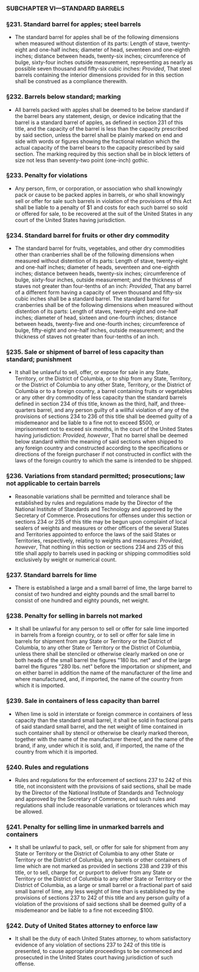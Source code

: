 ### SUBCHAPTER VI—STANDARD BARRELS

### §231. Standard barrel for apples; steel barrels
* The standard barrel for apples shall be of the following dimensions when measured without distention of its parts: Length of stave, twenty-eight and one-half inches; diameter of head, seventeen and one-eighth inches; distance between heads, twenty-six inches; circumference of bulge, sixty-four inches outside measurement, representing as nearly as possible seven thousand and fifty-six cubic inches: _Provided_, That steel barrels containing the interior dimensions provided for in this section shall be construed as a compliance therewith.

### §232. Barrels below standard; marking
* All barrels packed with apples shall be deemed to be below standard if the barrel bears any statement, design, or device indicating that the barrel is a standard barrel of apples, as defined in section 231 of this title, and the capacity of the barrel is less than the capacity prescribed by said section, unless the barrel shall be plainly marked on end and side with words or figures showing the fractional relation which the actual capacity of the barrel bears to the capacity prescribed by said section. The marking required by this section shall be in block letters of size not less than seventy-two point (one-inch) gothic.

### §233. Penalty for violations
* Any person, firm, or corporation, or association who shall knowingly pack or cause to be packed apples in barrels, or who shall knowingly sell or offer for sale such barrels in violation of the provisions of this Act shall be liable to a penalty of $1 and costs for each such barrel so sold or offered for sale, to be recovered at the suit of the United States in any court of the United States having jurisdiction.

### §234. Standard barrel for fruits or other dry commodity
* The standard barrel for fruits, vegetables, and other dry commodities other than cranberries shall be of the following dimensions when measured without distention of its parts: Length of stave, twenty-eight and one-half inches; diameter of heads, seventeen and one-eighth inches; distance between heads, twenty-six inches; circumference of bulge, sixty-four inches, outside measurement; and the thickness of staves not greater than four-tenths of an inch: _Provided_, That any barrel of a different form having a capacity of seven thousand and fifty-six cubic inches shall be a standard barrel. The standard barrel for cranberries shall be of the following dimensions when measured without distention of its parts: Length of staves, twenty-eight and one-half inches; diameter of head, sixteen and one-fourth inches; distance between heads, twenty-five and one-fourth inches; circumference of bulge, fifty-eight and one-half inches, outside measurement; and the thickness of staves not greater than four-tenths of an inch.

### §235. Sale or shipment of barrel of less capacity than standard; punishment
* It shall be unlawful to sell, offer, or expose for sale in any State, Territory, or the District of Columbia, or to ship from any State, Territory, or the District of Columbia to any other State, Territory, or the District of Columbia or to a foreign country, a barrel containing fruits or vegetables or any other dry commodity of less capacity than the standard barrels defined in section 234 of this title, known as the third, half, and three-quarters barrel, and any person guilty of a willful violation of any of the provisions of sections 234 to 236 of this title shall be deemed guilty of a misdemeanor and be liable to a fine not to exceed $500, or imprisonment not to exceed six months, in the court of the United States having jurisdiction: _Provided, however_, That no barrel shall be deemed below standard within the meaning of said sections when shipped to any foreign country and constructed according to the specifications or directions of the foreign purchaser if not constructed in conflict with the laws of the foreign country to which the same is intended to be shipped.

### §236. Variations from standard permitted; prosecutions; law not applicable to certain barrels
* Reasonable variations shall be permitted and tolerance shall be established by rules and regulations made by the Director of the National Institute of Standards and Technology and approved by the Secretary of Commerce. Prosecutions for offenses under this section or sections 234 or 235 of this title may be begun upon complaint of local sealers of weights and measures or other officers of the several States and Territories appointed to enforce the laws of the said States or Territories, respectively, relating to weights and measures: _Provided, however_, That nothing in this section or sections 234 and 235 of this title shall apply to barrels used in packing or shipping commodities sold exclusively by weight or numerical count.

### §237. Standard barrels for lime
* There is established a large and a small barrel of lime, the large barrel to consist of two hundred and eighty pounds and the small barrel to consist of one hundred and eighty pounds, net weight.

### §238. Penalty for selling in barrels not marked
* It shall be unlawful for any person to sell or offer for sale lime imported in barrels from a foreign country, or to sell or offer for sale lime in barrels for shipment from any State or Territory or the District of Columbia, to any other State or Territory or the District of Columbia, unless there shall be stenciled or otherwise clearly marked on one or both heads of the small barrel the figures "180 lbs. net" and of the large barrel the figures "280 lbs. net" before the importation or shipment, and on either barrel in addition the name of the manufacturer of the lime and where manufactured, and, if imported, the name of the country from which it is imported.

### §239. Sale in containers of less capacity than barrel
* When lime is sold in interstate or foreign commerce in containers of less capacity than the standard small barrel, it shall be sold in fractional parts of said standard small barrel, and the net weight of lime contained in such container shall by stencil or otherwise be clearly marked thereon, together with the name of the manufacturer thereof, and the name of the brand, if any, under which it is sold, and, if imported, the name of the country from which it is imported.

### §240. Rules and regulations
* Rules and regulations for the enforcement of sections 237 to 242 of this title, not inconsistent with the provisions of said sections, shall be made by the Director of the National Institute of Standards and Technology and approved by the Secretary of Commerce, and such rules and regulations shall include reasonable variations or tolerances which may be allowed.

### §241. Penalty for selling lime in unmarked barrels and containers
* It shall be unlawful to pack, sell, or offer for sale for shipment from any State or Territory or the District of Columbia to any other State or Territory or the District of Columbia, any barrels or other containers of lime which are not marked as provided in sections 238 and 239 of this title, or to sell, charge for, or purport to deliver from any State or Territory or the District of Columbia to any other State or Territory or the District of Columbia, as a large or small barrel or a fractional part of said small barrel of lime, any less weight of lime than is established by the provisions of sections 237 to 242 of this title and any person guilty of a violation of the provisions of said sections shall be deemed guilty of a misdemeanor and be liable to a fine not exceeding $100.

### §242. Duty of United States attorney to enforce law
* It shall be the duty of each United States attorney, to whom satisfactory evidence of any violation of sections 237 to 242 of this title is presented, to cause appropriate proceedings to be commenced and prosecuted in the United States court having jurisdiction of such offense.